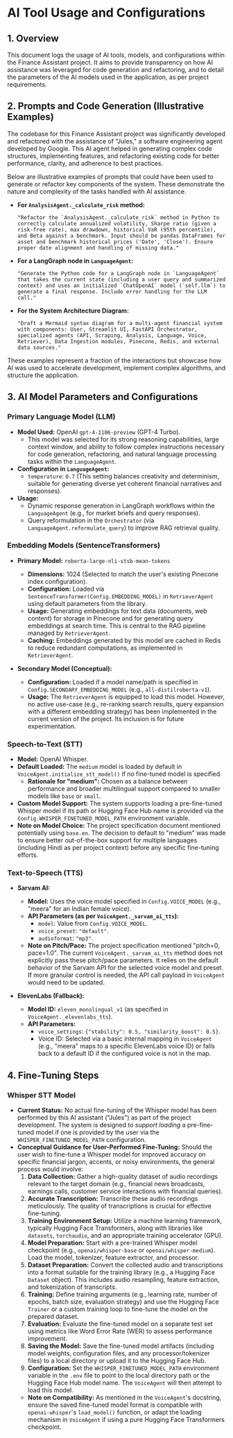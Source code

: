 # AI Tool Usage and Configurations

## 1. Overview

This document logs the usage of AI tools, models, and configurations within the Finance Assistant project. It aims to provide transparency on how AI assistance was leveraged for code generation and refactoring, and to detail the parameters of the AI models used in the application, as per project requirements.

## 2. Prompts and Code Generation (Illustrative Examples)

The codebase for this Finance Assistant project was significantly developed and refactored with the assistance of "Jules," a software engineering agent developed by Google. This AI agent helped in generating complex code structures, implementing features, and refactoring existing code for better performance, clarity, and adherence to best practices.

Below are illustrative examples of prompts that could have been used to generate or refactor key components of the system. These demonstrate the nature and complexity of the tasks handled with AI assistance.

*   **For `AnalysisAgent._calculate_risk` method:**
    ```
    "Refactor the `AnalysisAgent._calculate_risk` method in Python to correctly calculate annualized volatility, Sharpe ratio (given a risk-free rate), max drawdown, historical VaR (95th percentile), and Beta against a benchmark. Input should be pandas DataFrames for asset and benchmark historical prices ('Date', 'Close'). Ensure proper date alignment and handling of missing data."
    ```

*   **For a LangGraph node in `LanguageAgent`:**
    ```
    "Generate the Python code for a LangGraph node in `LanguageAgent` that takes the current state (including a user query and summarized context) and uses an initialized `ChatOpenAI` model (`self.llm`) to generate a final response. Include error handling for the LLM call."
    ```

*   **For the System Architecture Diagram:**
    ```
    "Draft a Mermaid syntax diagram for a multi-agent financial system with components: User, Streamlit UI, FastAPI Orchestrator, specialized agents (API, Scraping, Analysis, Language, Voice, Retriever), Data Ingestion modules, Pinecone, Redis, and external data sources."
    ```

These examples represent a fraction of the interactions but showcase how AI was used to accelerate development, implement complex algorithms, and structure the application.

## 3. AI Model Parameters and Configurations

### Primary Language Model (LLM)

*   **Model Used:** OpenAI `gpt-4-1106-preview` (GPT-4 Turbo).
    *   This model was selected for its strong reasoning capabilities, large context window, and ability to follow complex instructions necessary for code generation, refactoring, and natural language processing tasks within the `LanguageAgent`.
*   **Configuration in `LanguageAgent`:**
    *   `temperature`: `0.7` (This setting balances creativity and determinism, suitable for generating diverse yet coherent financial narratives and responses).
*   **Usage:**
    *   Dynamic response generation in LangGraph workflows within the `LanguageAgent` (e.g., for market briefs and query responses).
    *   Query reformulation in the `Orchestrator` (via `LanguageAgent.reformulate_query`) to improve RAG retrieval quality.

### Embedding Models (SentenceTransformers)

*   **Primary Model:** `roberta-large-nli-stsb-mean-tokens`
    *   **Dimensions:** 1024 (Selected to match the user's existing Pinecone index configuration).
    *   **Configuration:** Loaded via `SentenceTransformer(Config.EMBEDDING_MODEL)` in `RetrieverAgent` using default parameters from the library.
    *   **Usage:** Generating embeddings for text data (documents, web content) for storage in Pinecone and for generating query embeddings at search time. This is central to the RAG pipeline managed by `RetrieverAgent`.
    *   **Caching:** Embeddings generated by this model are cached in Redis to reduce redundant computations, as implemented in `RetrieverAgent`.

*   **Secondary Model (Conceptual):**
    *   **Configuration:** Loaded if a model name/path is specified in `Config.SECONDARY_EMBEDDING_MODEL` (e.g., `all-distilroberta-v1`).
    *   **Usage:** The `RetrieverAgent` is equipped to load this model. However, no active use-case (e.g., re-ranking search results, query expansion with a different embedding strategy) has been implemented in the current version of the project. Its inclusion is for future experimentation.

### Speech-to-Text (STT)

*   **Model:** OpenAI Whisper.
*   **Default Loaded:** The `medium` model is loaded by default in `VoiceAgent.initialize_stt_model()` if no fine-tuned model is specified.
    *   **Rationale for "medium":** Chosen as a balance between performance and broader multilingual support compared to smaller models like `base` or `small`.
*   **Custom Model Support:** The system supports loading a pre-fine-tuned Whisper model if its path or Hugging Face Hub name is provided via the `Config.WHISPER_FINETUNED_MODEL_PATH` environment variable.
*   **Note on Model Choice:** The project specification document mentioned potentially using `base.en`. The decision to default to "medium" was made to ensure better out-of-the-box support for multiple languages (including Hindi as per project context) before any specific fine-tuning efforts.

### Text-to-Speech (TTS)

*   **Sarvam AI:**
    *   **Model:** Uses the voice model specified in `Config.VOICE_MODEL` (e.g., "meera" for an Indian female voice).
    *   **API Parameters (as per `VoiceAgent._sarvam_ai_tts`):**
        *   `model`: Value from `Config.VOICE_MODEL`.
        *   `voice_preset`: `"default"`.
        *   `audioformat`: `"mp3"`.
    *   **Note on Pitch/Pace:** The project specification mentioned "pitch=0, pace=1.0". The current `VoiceAgent._sarvam_ai_tts` method does not explicitly pass these pitch/pace parameters. It relies on the default behavior of the Sarvam API for the selected voice model and preset. If more granular control is needed, the API call payload in `VoiceAgent` would need to be updated.

*   **ElevenLabs (Fallback):**
    *   **Model ID:** `eleven_monolingual_v1` (as specified in `VoiceAgent._elevenlabs_tts`).
    *   **API Parameters:**
        *   `voice_settings`: `{"stability": 0.5, "similarity_boost": 0.5}`.
        *   Voice ID: Selected via a basic internal mapping in `VoiceAgent` (e.g., "meera" maps to a specific ElevenLabs voice ID) or falls back to a default ID if the configured voice is not in the map.

## 4. Fine-Tuning Steps

### Whisper STT Model

*   **Current Status:** No actual fine-tuning of the Whisper model has been performed by this AI assistant ("Jules") as part of the project development. The system is designed to *support loading* a pre-fine-tuned model if one is provided by the user via the `WHISPER_FINETUNED_MODEL_PATH` configuration.
*   **Conceptual Guidance for User-Performed Fine-Tuning:**
    Should the user wish to fine-tune a Whisper model for improved accuracy on specific financial jargon, accents, or noisy environments, the general process would involve:
    1.  **Data Collection:** Gather a high-quality dataset of audio recordings relevant to the target domain (e.g., financial news broadcasts, earnings calls, customer service interactions with financial queries).
    2.  **Accurate Transcription:** Transcribe these audio recordings meticulously. The quality of transcriptions is crucial for effective fine-tuning.
    3.  **Training Environment Setup:** Utilize a machine learning framework, typically Hugging Face Transformers, along with libraries like `datasets`, `torchaudio`, and an appropriate training accelerator (GPU).
    4.  **Model Preparation:** Start with a pre-trained Whisper model checkpoint (e.g., `openai/whisper-base` or `openai/whisper-medium`). Load the model, tokenizer, feature extractor, and processor.
    5.  **Dataset Preparation:** Convert the collected audio and transcriptions into a format suitable for the training library (e.g., a Hugging Face `Dataset` object). This includes audio resampling, feature extraction, and tokenization of transcripts.
    6.  **Training:** Define training arguments (e.g., learning rate, number of epochs, batch size, evaluation strategy) and use the Hugging Face `Trainer` or a custom training loop to fine-tune the model on the prepared dataset.
    7.  **Evaluation:** Evaluate the fine-tuned model on a separate test set using metrics like Word Error Rate (WER) to assess performance improvement.
    8.  **Saving the Model:** Save the fine-tuned model artifacts (including model weights, configuration files, and any processor/tokenizer files) to a local directory or upload it to the Hugging Face Hub.
    9.  **Configuration:** Set the `WHISPER_FINETUNED_MODEL_PATH` environment variable in the `.env` file to point to the local directory path or the Hugging Face Hub model name. The `VoiceAgent` will then attempt to load this model.
    *   **Note on Compatibility:** As mentioned in the `VoiceAgent`'s docstring, ensure the saved fine-tuned model format is compatible with `openai-whisper`'s `load_model()` function, or adapt the loading mechanism in `VoiceAgent` if using a pure Hugging Face Transformers checkpoint.